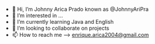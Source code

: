 - 👋 Hi, I’m Johnny Arica Prado known as @JohnnyAriPra
- 👀 I’m interested in ...
- 🌱 I’m currently learning Java and English
- 💞️ I’m looking to collaborate on projects
- 📫 How to reach me --> enrique.arica2004@gmail.com

<!---
JohnnyAriPra/JohnnyAriPra is a ✨ special ✨ repository because its `README.md` (this file) appears on your GitHub profile.
You can click the Preview link to take a look at your changes.
--->
